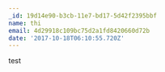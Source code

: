 ```yaml
---
_id: 19d14e90-b3cb-11e7-bd17-5d42f2395bbf
name: thi
email: 4d29918c109bc75d2a1fd8420660d72b
date: '2017-10-18T06:10:55.720Z'
---
```

test

